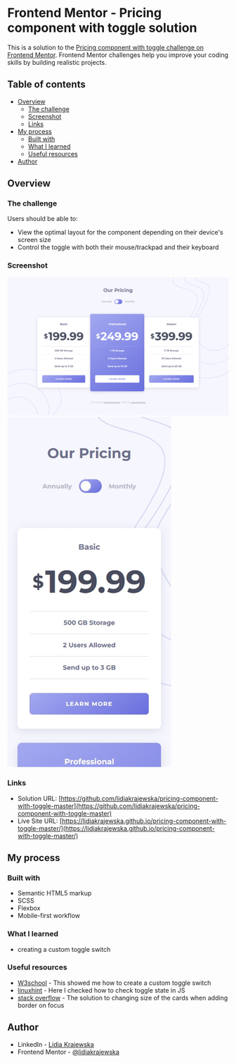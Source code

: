 # Frontend Mentor - Pricing component with toggle solution

This is a solution to the [Pricing component with toggle challenge on Frontend Mentor](https://www.frontendmentor.io/challenges/pricing-component-with-toggle-8vPwRMIC). Frontend Mentor challenges help you improve your coding skills by building realistic projects.

## Table of contents

- [Overview](#overview)
  - [The challenge](#the-challenge)
  - [Screenshot](#screenshot)
  - [Links](#links)
- [My process](#my-process)
  - [Built with](#built-with)
  - [What I learned](#what-i-learned)
  - [Useful resources](#useful-resources)
- [Author](#author)

## Overview

### The challenge

Users should be able to:

- View the optimal layout for the component depending on their device's screen size
- Control the toggle with both their mouse/trackpad and their keyboard

### Screenshot

![desktop screenshot](./images/desktop-screen.png)
![mobile screenshot](./images/mobile-screen.jpg)

### Links

- Solution URL: [https://github.com/lidiakrajewska/pricing-component-with-toggle-master](https://github.com/lidiakrajewska/pricing-component-with-toggle-master)
- Live Site URL: [https://lidiakrajewska.github.io/pricing-component-with-toggle-master/](https://lidiakrajewska.github.io/pricing-component-with-toggle-master/)

## My process

### Built with

- Semantic HTML5 markup
- SCSS
- Flexbox
- Mobile-first workflow

### What I learned

- creating a custom toggle switch

### Useful resources

- [W3school](https://www.w3schools.com/howto/howto_css_switch.asp) - This showed me how to create a custom toggle switch
- [linuxhint](https://linuxhint.com/check-if-checkbox-is-checked-using-javascript/) - Here I checked how to check toggle state in JS
- [stack overflow](https://stackoverflow.com/questions/9612758/add-a-css-border-on-hover-without-moving-the-element) - The solution to changing size of the cards when adding border on focus

## Author

- LinkedIn - [Lidia Krajewska](https://www.linkedin.com/in/lidia-krajewska-02512a1a7/)
- Frontend Mentor - [@lidiakrajewska](https://www.frontendmentor.io/profile/lidiakrajewska)
